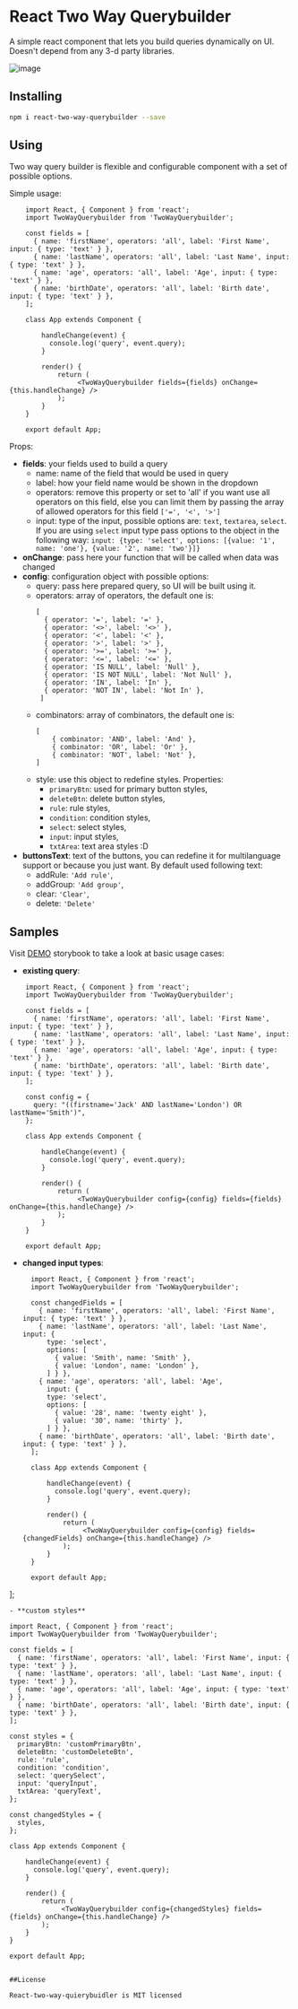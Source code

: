 # React Two Way Querybuilder

A simple react component that lets you build queries dynamically on UI. Doesn't depend from any 3-d party libraries.

![image](https://github.com/Lefortov/react-two-way-querybuilder/blob/master/blob/builder.jpg)

## Installing

```bash
npm i react-two-way-querybuilder --save
```

## Using

Two way query builder is flexible and configurable component with a set of possible options.

Simple usage:

```
    import React, { Component } from 'react';
    import TwoWayQuerybuilder from 'TwoWayQuerybuilder';

    const fields = [
      { name: 'firstName', operators: 'all', label: 'First Name', input: { type: 'text' } },
      { name: 'lastName', operators: 'all', label: 'Last Name', input: { type: 'text' } },
      { name: 'age', operators: 'all', label: 'Age', input: { type: 'text' } },
      { name: 'birthDate', operators: 'all', label: 'Birth date', input: { type: 'text' } },
    ];

    class App extends Component {

        handleChange(event) {
          console.log('query', event.query);
        }

        render() {
            return (
                 <TwoWayQuerybuilder fields={fields} onChange={this.handleChange} />
            );
        }
    }

    export default App;
```

Props:

- **fields**: your fields used to build a query
  * name: name of the field that would be used in query
  * label: how your field name would be shown in the dropdown
  * operators: remove this property or set to 'all' if you want use all operators on this field, else you can limit them by passing the array of allowed operators for this field `['=', '<', '>']`
  * input: type of the input, possible options are: `text`, `textarea`, `select`. If you are using `select` input type pass options to the object in the following way:
    `input: {type: 'select', options: [{value: '1', name: 'one'}, {value: '2', name: 'two'}]}`
- **onChange**: pass here your function that will be called when data was changed
- **config**: configuration object with possible options:
  * query: pass here prepared query, so UI will be built using it.
  * operators: array of operators, the default one is: 
      ```
      [
        { operator: '=', label: '=' },
        { operator: '<>', label: '<>' },
        { operator: '<', label: '<' },
        { operator: '>', label: '>' },
        { operator: '>=', label: '>=' },
        { operator: '<=', label: '<=' },
        { operator: 'IS NULL', label: 'Null' },
        { operator: 'IS NOT NULL', label: 'Not Null' },
        { operator: 'IN', label: 'In' },
        { operator: 'NOT IN', label: 'Not In' },
       ]
    ```
  * combinators: array of combinators, the default one is: 
    ```
    [
        { combinator: 'AND', label: 'And' },
        { combinator: 'OR', label: 'Or' },
        { combinator: 'NOT', label: 'Not' },
    ]
    ```
  * style: use this object to redefine styles. Properties:
    * `primaryBtn`: used for primary button styles,
    * `deleteBtn`: delete button styles,
    * `rule`: rule styles,
    * `condition`: condition styles,
    * `select`: select styles,
    * `input`: input styles,
    * `txtArea`: text area styles :D
- **buttonsText**: text of the buttons, you can redefine it for multilanguage support or because you just want. By default used following text:
    * addRule: `'Add rule'`,
    * addGroup: `'Add group'`,
    * clear: `'Clear'`,
    * delete: `'Delete'`

## Samples

Visit [DEMO]() storybook to take a look at basic usage cases: 

- **existing query**: 
```
    import React, { Component } from 'react';
    import TwoWayQuerybuilder from 'TwoWayQuerybuilder';

    const fields = [
      { name: 'firstName', operators: 'all', label: 'First Name', input: { type: 'text' } },
      { name: 'lastName', operators: 'all', label: 'Last Name', input: { type: 'text' } },
      { name: 'age', operators: 'all', label: 'Age', input: { type: 'text' } },
      { name: 'birthDate', operators: 'all', label: 'Birth date', input: { type: 'text' } },
    ];

    const config = {
      query: "((firstname='Jack' AND lastName='London') OR lastName='Smith')",
    };

    class App extends Component {

        handleChange(event) {
          console.log('query', event.query);
        }

        render() {
            return (
                 <TwoWayQuerybuilder config={config} fields={fields} onChange={this.handleChange} />
            );
        }
    }

    export default App;
```
- **changed input types**:
  ```
    import React, { Component } from 'react';
    import TwoWayQuerybuilder from 'TwoWayQuerybuilder';

    const changedFields = [
      { name: 'firstName', operators: 'all', label: 'First Name', input: { type: 'text' } },
      { name: 'lastName', operators: 'all', label: 'Last Name', input: {
        type: 'select',
        options: [
          { value: 'Smith', name: 'Smith' },
          { value: 'London', name: 'London' },
        ] } },
      { name: 'age', operators: 'all', label: 'Age',
        input: {
        type: 'select',
        options: [
          { value: '28', name: 'twenty eight' },
          { value: '30', name: 'thirty' },
        ] } },
      { name: 'birthDate', operators: 'all', label: 'Birth date', input: { type: 'text' } },
    ];

    class App extends Component {

        handleChange(event) {
          console.log('query', event.query);
        }

        render() {
            return (
                 <TwoWayQuerybuilder config={config} fields={changedFields} onChange={this.handleChange} />
            );
        }
    }

    export default App;
];
```
- **custom styles**
```
    import React, { Component } from 'react';
    import TwoWayQuerybuilder from 'TwoWayQuerybuilder';

    const fields = [
      { name: 'firstName', operators: 'all', label: 'First Name', input: { type: 'text' } },
      { name: 'lastName', operators: 'all', label: 'Last Name', input: { type: 'text' } },
      { name: 'age', operators: 'all', label: 'Age', input: { type: 'text' } },
      { name: 'birthDate', operators: 'all', label: 'Birth date', input: { type: 'text' } },
    ];

    const styles = {
      primaryBtn: 'customPrimaryBtn',
      deleteBtn: 'customDeleteBtn',
      rule: 'rule',
      condition: 'condition',
      select: 'querySelect',
      input: 'queryInput',
      txtArea: 'queryText',
    };

    const changedStyles = {
      styles,
    };

    class App extends Component {

        handleChange(event) {
          console.log('query', event.query);
        }

        render() {
            return (
                 <TwoWayQuerybuilder config={changedStyles} fields={fields} onChange={this.handleChange} />
            );
        }
    }

    export default App;
```

##License

React-two-way-quierybuidler is MIT licensed
